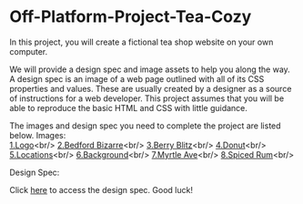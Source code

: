 # Off-Platform-Project-Tea-Cozy
In this project, you will create a fictional tea shop website on your own computer.

We will provide a design spec and image assets to help you along the way. A design spec is an image of a web page outlined with all of its CSS properties and values. These are usually created by a designer as a source of instructions for a web developer. This project assumes that you will be able to reproduce the basic HTML and CSS with little guidance.

The images and design spec you need to complete the project are listed below.
Images:<br/>
[1.Logo](https://content.codecademy.com/courses/freelance-1/unit-4/img-tea-cozy-logo.png?_gl=1*9yrurq*_ga*MTk0MDA0NzQ1LjE2Mzc1MTkxMzc.*_ga_3LRZM6TM9L*MTY1NTcxNzkzNS43LjEuMTY1NTcxODA0Ny41Mw..)<br/>
[2.Bedford Bizarre](https://content.codecademy.com/courses/freelance-1/unit-4/img-bedford-bizarre.jpg?_gl=1*1e8llad*_ga*MTk0MDA0NzQ1LjE2Mzc1MTkxMzc.*_ga_3LRZM6TM9L*MTY1NTcxNzkzNS43LjEuMTY1NTcxODA0Ny41Mw..)<br/>
[3.Berry Blitz](https://content.codecademy.com/courses/freelance-1/unit-4/img-berryblitz.jpg?_gl=1*nvxvga*_ga*MTk0MDA0NzQ1LjE2Mzc1MTkxMzc.*_ga_3LRZM6TM9L*MTY1NTcxNzkzNS43LjEuMTY1NTcxODA0Ny41Mw..)<br/>
[4.Donut](https://content.codecademy.com/courses/freelance-1/unit-4/img-donut.jpg?_gl=1*pdmuxi*_ga*MTk0MDA0NzQ1LjE2Mzc1MTkxMzc.*_ga_3LRZM6TM9L*MTY1NTcxNzkzNS43LjEuMTY1NTcxODA0Ny41Mw..)<br/>
[5.Locations](https://content.codecademy.com/courses/freelance-1/unit-4/img-locations-background.jpg?_gl=1*jfizl5*_ga*MTk0MDA0NzQ1LjE2Mzc1MTkxMzc.*_ga_3LRZM6TM9L*MTY1NTcxNzkzNS43LjEuMTY1NTcxODA0Ny41Mw..)<br/>
[6.Background](https://content.codecademy.com/courses/freelance-1/unit-4/img-mission-background.jpg?_gl=1*pdmuxi*_ga*MTk0MDA0NzQ1LjE2Mzc1MTkxMzc.*_ga_3LRZM6TM9L*MTY1NTcxNzkzNS43LjEuMTY1NTcxODA0Ny41Mw..)<br/>
[7.Myrtle Ave](https://content.codecademy.com/courses/freelance-1/unit-4/img-myrtle-ave.jpg?_gl=1*1f6ayqx*_ga*MTk0MDA0NzQ1LjE2Mzc1MTkxMzc.*_ga_3LRZM6TM9L*MTY1NTcxNzkzNS43LjEuMTY1NTcxODA0Ny41Mw..)<br/>
[8.Spiced Rum](https://content.codecademy.com/courses/freelance-1/unit-4/img-spiced-rum.jpg?_gl=1*1f6ayqx*_ga*MTk0MDA0NzQ1LjE2Mzc1MTkxMzc.*_ga_3LRZM6TM9L*MTY1NTcxNzkzNS43LjEuMTY1NTcxODA0Ny41Mw..)<br/>

Design Spec:

Click [here](https://content.codecademy.com/courses/freelance-1/unit-4/img-tea-cozy-redline.jpg?_gl=1*equchl*_ga*MTk0MDA0NzQ1LjE2Mzc1MTkxMzc.*_ga_3LRZM6TM9L*MTY1NTcxNzkzNS43LjEuMTY1NTcxODA0Ny41Mw..) to access the design spec.
Good luck!
